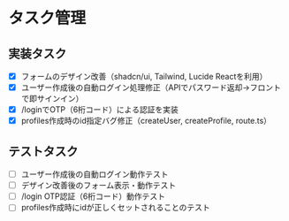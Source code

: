 # タスク管理

## 実装タスク
- [x] フォームのデザイン改善（shadcn/ui, Tailwind, Lucide Reactを利用）
- [x] ユーザー作成後の自動ログイン処理修正（APIでパスワード返却→フロントで即サインイン）
- [x] /loginでOTP（6桁コード）による認証を実装
- [x] profiles作成時のid指定バグ修正（createUser, createProfile, route.ts）

## テストタスク
- [ ] ユーザー作成後の自動ログイン動作テスト
- [ ] デザイン改善後のフォーム表示・動作テスト
- [ ] /login OTP認証（6桁コード）動作テスト
- [ ] profiles作成時にidが正しくセットされることのテスト